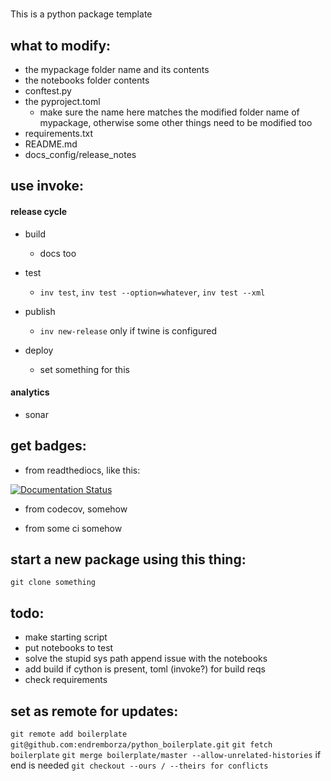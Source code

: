 # 

This is a python package template

## what to modify:

- the mypackage folder name and its contents
- the notebooks folder contents
- conftest.py
- the pyproject.toml
  - make sure the name here matches the modified folder name of mypackage, otherwise 
  some other things need to be modified too
- requirements.txt
- README.md
- docs_config/release_notes

## use invoke:

#### release cycle
- build
  - docs too
- test
  - ```inv test```, ```inv test --option=whatever```, ```inv test --xml```

- publish
  - ```inv new-release``` only if twine is configured

- deploy
  - set something for this


#### analytics

- sonar


## get badges:

- from readthediocs, like this:

[![Documentation Status](https://readthedocs.org/projects/mypackage/badge/?version=latest)](https://jelm.readthedocs.io/en/mypackage/?badge=latest)

- from codecov, somehow

- from some ci somehow


## start a new package using this thing:

```git clone something```


## todo:

- make starting script
- put notebooks to test
- solve the stupid sys path append issue with the notebooks
- add build if cython is present, toml (invoke?) for build reqs
- check requirements


## set as remote for updates:

```git remote add boilerplate git@github.com:endremborza/python_boilerplate.git```
```git fetch boilerplate```
```git merge boilerplate/master --allow-unrelated-histories``` if end is needed
```git checkout --ours / --theirs for conflicts```